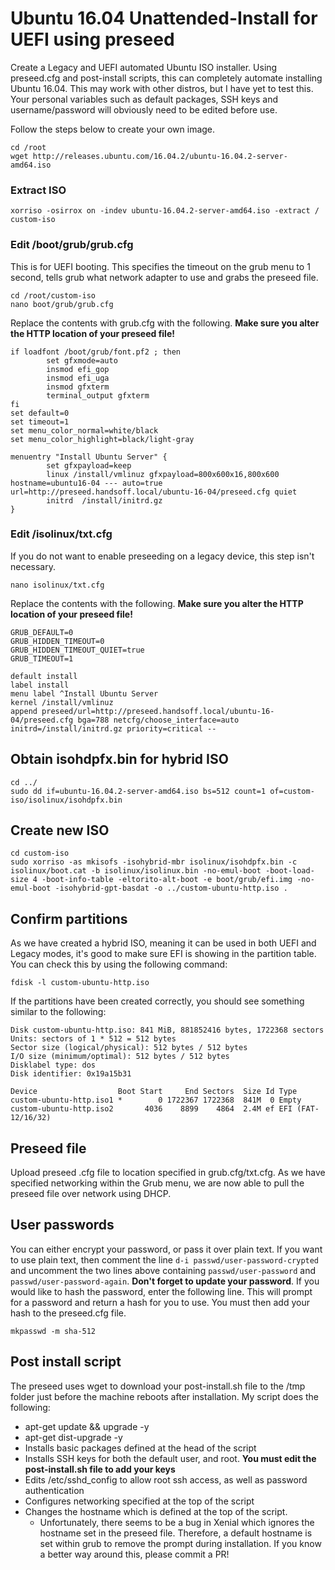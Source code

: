 # Ubuntu 16.04 Unattended-Install for UEFI using preseed
Create a Legacy and UEFI automated Ubuntu ISO installer. Using preseed.cfg and post-install scripts, this can completely automate installing Ubuntu 16.04. This may work with other distros, but I have yet to test this. Your personal variables such as default packages, SSH keys and username/password will obviously need to be edited before use.

Follow the steps below to create your own image.

    cd /root
    wget http://releases.ubuntu.com/16.04.2/ubuntu-16.04.2-server-amd64.iso

### Extract ISO
    xorriso -osirrox on -indev ubuntu-16.04.2-server-amd64.iso -extract / custom-iso

### Edit /boot/grub/grub.cfg
This is for UEFI booting. This specifies the timeout on the grub menu to 1 second, tells grub what network adapter to use and grabs the preseed file.

    cd /root/custom-iso
    nano boot/grub/grub.cfg

Replace the contents with grub.cfg with the following. __Make sure you alter the HTTP location of your preseed file!__

    if loadfont /boot/grub/font.pf2 ; then
            set gfxmode=auto
            insmod efi_gop
            insmod efi_uga
            insmod gfxterm
            terminal_output gfxterm
    fi
    set default=0
    set timeout=1
    set menu_color_normal=white/black
    set menu_color_highlight=black/light-gray

    menuentry "Install Ubuntu Server" {
            set gfxpayload=keep
            linux /install/vmlinuz gfxpayload=800x600x16,800x600 hostname=ubuntu16-04 --- auto=true url=http://preseed.handsoff.local/ubuntu-16-04/preseed.cfg quiet
            initrd  /install/initrd.gz
    }

### Edit /isolinux/txt.cfg
If you do not want to enable preseeding on a legacy device, this step isn't necessary.

    nano isolinux/txt.cfg

Replace the contents with the following. __Make sure you alter the HTTP location of your preseed file!__

    GRUB_DEFAULT=0
    GRUB_HIDDEN_TIMEOUT=0
    GRUB_HIDDEN_TIMEOUT_QUIET=true
    GRUB_TIMEOUT=1

    default install
    label install
    menu label ^Install Ubuntu Server
    kernel /install/vmlinuz
    append preseed/url=http://preseed.handsoff.local/ubuntu-16-04/preseed.cfg bga=788 netcfg/choose_interface=auto initrd=/install/initrd.gz priority=critical --

## Obtain isohdpfx.bin for hybrid ISO

    cd ../
    sudo dd if=ubuntu-16.04.2-server-amd64.iso bs=512 count=1 of=custom-iso/isolinux/isohdpfx.bin

## Create new ISO

    cd custom-iso
    sudo xorriso -as mkisofs -isohybrid-mbr isolinux/isohdpfx.bin -c isolinux/boot.cat -b isolinux/isolinux.bin -no-emul-boot -boot-load-size 4 -boot-info-table -eltorito-alt-boot -e boot/grub/efi.img -no-emul-boot -isohybrid-gpt-basdat -o ../custom-ubuntu-http.iso .

## Confirm partitions
As we have created a hybrid ISO, meaning it can be used in both UEFI and Legacy modes, it's good to make sure EFI is showing in the partition table. You can check this by using the following command:

    fdisk -l custom-ubuntu-http.iso

If the partitions have been created correctly, you should see something similar to the following:

    Disk custom-ubuntu-http.iso: 841 MiB, 881852416 bytes, 1722368 sectors
    Units: sectors of 1 * 512 = 512 bytes
    Sector size (logical/physical): 512 bytes / 512 bytes
    I/O size (minimum/optimal): 512 bytes / 512 bytes
    Disklabel type: dos
    Disk identifier: 0x19a15b31

    Device                  Boot Start     End Sectors  Size Id Type
    custom-ubuntu-http.iso1 *        0 1722367 1722368  841M  0 Empty
    custom-ubuntu-http.iso2       4036    8899    4864  2.4M ef EFI (FAT-12/16/32)
    
## Preseed file
Upload preseed .cfg file to location specified in grub.cfg/txt.cfg. As we have specified networking within the Grub menu, we are now able to pull the preseed file over network using DHCP.

## User passwords
You can either encrypt your password, or pass it over plain text. If you want to use plain text, then comment the line `d-i passwd/user-password-crypted` and uncomment the two lines above containing `passwd/user-password` and `passwd/user-password-again`. __Don't forget to update your password__. If you would like to hash the password, enter the following line. This will prompt for a password and return a hash for you to use. You must then add your hash to the preseed.cfg file. 
    
    mkpasswd -m sha-512

## Post install script

The preseed uses wget to download your post-install.sh file to the /tmp folder just before the machine reboots after installation. My script does the following:

* apt-get update && upgrade -y
* apt-get dist-upgrade -y
* Installs basic packages defined at the head of the script
* Installs SSH keys for both the default user, and root. __You must edit the post-install.sh file to add your keys__
* Edits /etc/sshd_config to allow root ssh access, as well as password authentication
* Configures networking specified at the top of the script
* Changes the hostname which is defined at the top of the script. 
  * Unfortunately, there seems to be a bug in Xenial which ignores the hostname set in the preseed file. Therefore, a default hostname is set within grub to remove the prompt during installation. If you know a better way around this, please commit a PR!

